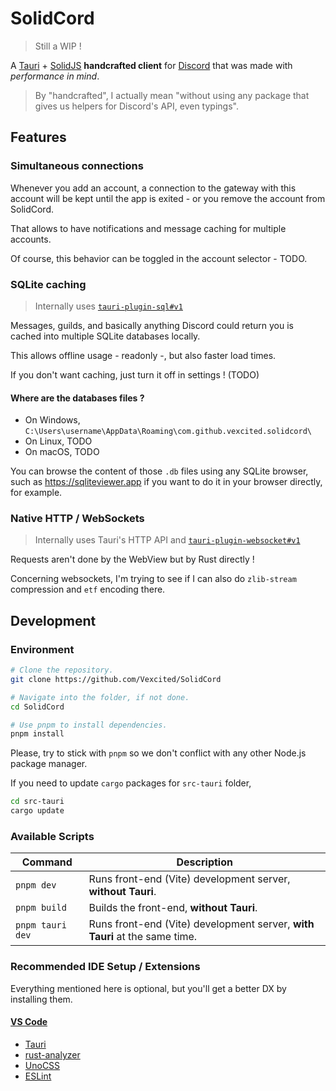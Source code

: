 # SolidCord

> Still a WIP !

A [Tauri](https://tauri.app/) + [SolidJS](https://www.solidjs.com/) **handcrafted client** for [Discord](https://discord.com/) that was made with *performance in mind*.

> By "handcrafted", I actually mean "without using any package that gives us helpers for Discord's API, even typings".

## Features

### Simultaneous connections

Whenever you add an account, a connection to the gateway with this account will be kept until the app is exited - or you remove the account from SolidCord.

That allows to have notifications and message caching for multiple accounts.

Of course, this behavior can be toggled in the account selector - TODO.

### SQLite caching

> Internally uses [`tauri-plugin-sql#v1`](https://github.com/tauri-apps/plugins-workspace/tree/v1/plugins/sql)

Messages, guilds, and basically anything Discord could return you is cached into multiple SQLite databases locally.

This allows offline usage - readonly -, but also faster load times.

If you don't want caching, just turn it off in settings ! (TODO)

#### Where are the databases files ?

- On Windows, `C:\Users\username\AppData\Roaming\com.github.vexcited.solidcord\`
- On Linux, TODO
- On macOS, TODO

You can browse the content of those `.db` files using any SQLite browser,
such as <https://sqliteviewer.app> if you want to do it in your browser directly, for example.

### Native HTTP / WebSockets

> Internally uses Tauri's HTTP API and [`tauri-plugin-websocket#v1`](https://github.com/tauri-apps/plugins-workspace/tree/v1/plugins/websocket)

Requests aren't done by the WebView but by Rust directly !

Concerning websockets, I'm trying to see if I can also do `zlib-stream` compression and `etf` encoding there.

## Development

### Environment

```bash
# Clone the repository.
git clone https://github.com/Vexcited/SolidCord

# Navigate into the folder, if not done.
cd SolidCord

# Use pnpm to install dependencies.
pnpm install
```

Please, try to stick with `pnpm` so we don't conflict with any other Node.js package manager.

If you need to update `cargo` packages for `src-tauri` folder,

```bash
cd src-tauri
cargo update
```

### Available Scripts

| Command | Description |
| ------- | ----------- |
| `pnpm dev` | Runs front-end (Vite) development server, **without Tauri**. |
| `pnpm build` | Builds the front-end, **without Tauri**. |
| `pnpm tauri dev` | Runs front-end (Vite) development server, **with Tauri** at the same time. |

### Recommended IDE Setup / Extensions

Everything mentioned here is optional, but you'll get a better DX by installing them.

#### [VS Code](https://code.visualstudio.com/)

- [Tauri](https://marketplace.visualstudio.com/items?itemName=tauri-apps.tauri-vscode)
- [rust-analyzer](https://marketplace.visualstudio.com/items?itemName=rust-lang.rust-analyzer)
- [UnoCSS](https://marketplace.visualstudio.com/items?itemName=antfu.unocss)
- [ESLint](https://marketplace.visualstudio.com/items?itemName=dbaeumer.vscode-eslint)
